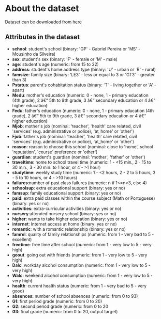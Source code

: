 # About the dataset
Dataset can be downloaded from [here](https://www.kaggle.com/larsen0966/student-performance-data-set)

## Attributes in the dataset
- **school**: student's school (binary: 'GP' - Gabriel Pereira or 'MS' - Mousinho da Silveira)
- **sex**: student's sex (binary: 'F' - female or 'M' - male)
- **age**: student's age (numeric: from 15 to 22)
- **address**: student's home address type (binary: 'U' - urban or 'R' - rural)
- **famsize**: family size (binary: 'LE3' - less or equal to 3 or 'GT3' - greater than 3)
- **Pstatus**: parent's cohabitation status (binary: 'T' - living together or 'A' - apart)
- **Medu**: mother's education (numeric: 0 - none, 1 - primary education (4th grade), 2 â€“ 5th to 9th grade, 3 â€“ secondary education or 4 â€“ higher education)
- **Fedu**: father's education (numeric: 0 - none, 1 - primary education (4th grade), 2 â€“ 5th to 9th grade, 3 â€“ secondary education or 4 â€“ higher education)
- **Mjob**: mother's job (nominal: 'teacher', 'health' care related, civil 'services' (e.g. administrative or police), 'at_home' or 'other')
- **Fjob**: father's job (nominal: 'teacher', 'health' care related, civil 'services' (e.g. administrative or police), 'at_home' or 'other')
- **reason**: reason to choose this school (nominal: close to 'home', school 'reputation', 'course' preference or 'other')
- **guardian**: student's guardian (nominal: 'mother', 'father' or 'other')
- **traveltime**: home to school travel time (numeric: 1 - <15 min., 2 - 15 to 30 min., 3 - 30 min. to 1 hour, or 4 - >1 hour)
- **studytime**: weekly study time (numeric: 1 - <2 hours, 2 - 2 to 5 hours, 3 - 5 to 10 hours, or 4 - >10 hours)
- **failures**:number of past class failures (numeric: n if 1<=n<3, else 4)
- **schoolsup**: extra educational support (binary: yes or no)
- **famsup**: family educational support (binary: yes or no)
- **paid**: extra paid classes within the course subject (Math or Portuguese) (binary: yes or no)
- **activities**: extra-curricular activities (binary: yes or no)
- **nursery**:attended nursery school (binary: yes or no)
- **higher**: wants to take higher education (binary: yes or no)
- **internet**: Internet access at home (binary: yes or no)
- **romantic**: with a romantic relationship (binary: yes or no)
- **famrel**: quality of family relationships (numeric: from 1 - very bad to 5 - excellent)
- **freetime**: free time after school (numeric: from 1 - very low to 5 - very high)
- **goout**: going out with friends (numeric: from 1 - very low to 5 - very high)
- **Dalc**: workday alcohol consumption (numeric: from 1 - very low to 5 - very high)
- **Walc**: weekend alcohol consumption (numeric: from 1 - very low to 5 - very high)
- **health**: current health status (numeric: from 1 - very bad to 5 - very good)
- **absences**: number of school absences (numeric: from 0 to 93)
- **G1**: first period grade (numeric: from 0 to 20)
- **G2**: second period grade (numeric: from 0 to 20
- **G3**: final grade (numeric: from 0 to 20, output target)
